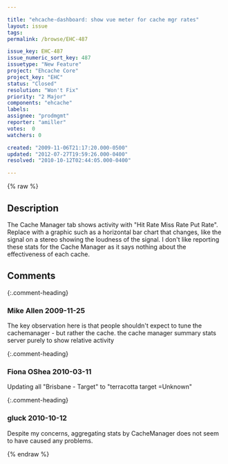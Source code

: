 ```yaml
---

title: "ehcache-dashboard: show vue meter for cache mgr rates"
layout: issue
tags: 
permalink: /browse/EHC-487

issue_key: EHC-487
issue_numeric_sort_key: 487
issuetype: "New Feature"
project: "Ehcache Core"
project_key: "EHC"
status: "Closed"
resolution: "Won't Fix"
priority: "2 Major"
components: "ehcache"
labels: 
assignee: "prodmgmt"
reporter: "amiller"
votes:  0
watchers: 0

created: "2009-11-06T21:17:20.000-0500"
updated: "2012-07-27T19:59:26.000-0400"
resolved: "2010-10-12T02:44:05.000-0400"

---
```




{% raw %}



## Description

<div markdown="1" class="description">

The Cache Manager tab shows activity with "Hit Rate Miss Rate Put Rate". Replace with a graphic such as a horizontal bar chart that changes, like the signal on a stereo showing the loudness of the signal. I don't like reporting these stats for the Cache Manager as it says nothing about the effectiveness of each cache.

</div>

## Comments


{:.comment-heading}
### **Mike Allen** <span class="date">2009-11-25</span>

<div markdown="1" class="comment">

The key observation here is that people shouldn't expect to tune the cachemanager - but rather the cache. the cache manager summary stats server purely to show relative activity

</div>


{:.comment-heading}
### **Fiona OShea** <span class="date">2010-03-11</span>

<div markdown="1" class="comment">

 Updating all "Brisbane - Target" to "terracotta target =Unknown"

</div>


{:.comment-heading}
### **gluck** <span class="date">2010-10-12</span>

<div markdown="1" class="comment">

Despite my concerns, aggregating stats by CacheManager does not seem to have caused any problems.

</div>



{% endraw %}

